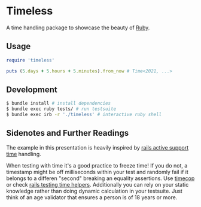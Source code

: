 
# Timeless

A time handling package to showcase the beauty of [Ruby](https://ruby-lang.org).

## Usage

```ruby
require 'timeless'

puts (5.days + 5.hours + 5.minutes).from_now # Time<2021, ...>
```

## Development

```sh
$ bundle install # install dependencies
$ bundle exec ruby tests/ # run testsuite
$ bundle exec irb -r './timeless' # interactive ruby shell
```

## Sidenotes and Further Readings

The example in this presentation is heavily inspired by [rails active support
time] handling.

When testing with time it's a good practice to freeze time! If you do not, a
timestamp might be off milliseconds within your test and randomly fail if it
belongs to a differen "second" breaking an equality assertions. Use [timecop]
or check [rails testing time helpers]. Additionally you can rely on your static
knowledge rather than doing dynamic calculation in your testsuite. Just think
of an age validator that ensures a person is of 18 years or more.


[timecop]: https://github.com/travisjeffery/timecop "A gem providing time travel and freezing"
[rails testing time helpers]: https://api.rubyonrails.org/classes/ActiveSupport/Testing/TimeHelpers.html
[rails active support time]: https://github.com/rails/rails/blob/main/activesupport/lib/active_support/duration.rb
